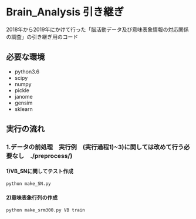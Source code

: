 # Brain_Analysis 引き継ぎ

2018年から2019年にかけて行った「脳活動データ及び意味表象情報の対応関係の調査」の引き継ぎ用のコード

## 必要な環境
* python3.6
* scipy
* numpy
* pickle
* janome
* gensim
* sklearn

## 実行の流れ
### 1.データの前処理　実行例　(実行過程1)~3)に関しては改めて行う必要なし　./preprocess/)
#### 1)VB_SNに関してテスト作成
    python make_SN.py
#### 2)意味表象行列の作成
    python make_srm300.py VB train

    
